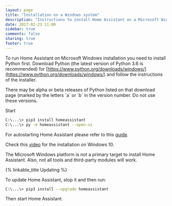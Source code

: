 ```yaml
---
layout: page
title: "Installation on a Windows system"
description: "Instructions to install Home Assistant on a Microsoft Windows system."
date: 2017-02-23 11:00
sidebar: true
comments: false
sharing: true
footer: true
---
```


To run Home Assistant on Microsoft Windows installation you need to install Python first. Download Python (the latest version of Python 3.6 is recommended) for [https://www.python.org/downloads/windows/](https://www.python.org/downloads/windows/) and follow the instructions of the installer.

<p class='note'>
There may be alpha or beta releases of Python listed on that download page (marked by the letters `a` or `b` in the version number. Do not use these versions.
</p>

Start 

```bash
C:\...\> pip3 install homeassistant
C:\...\> py -m homeassistant --open-ui
```

For autostarting Home Assistant please refer to this [guide](https://community.home-assistant.io/t/autostart-on-windows/3504).

Check this [video](https://www.youtube.com/watch?v=X27eVvuqwnY) for the installation on Windows 10.

<p class='note warning'>
The Microsoft Windows platform is not a primary target to install Home Assistant. Also, not all tools and third-party modules will work.
</p>

{% linkable_title Updating %}

To update Home Assistant, stop it and then run:

```bash
C:\...\> pip3 install --upgrade homeassistant
```

Then start Home Assistant.
